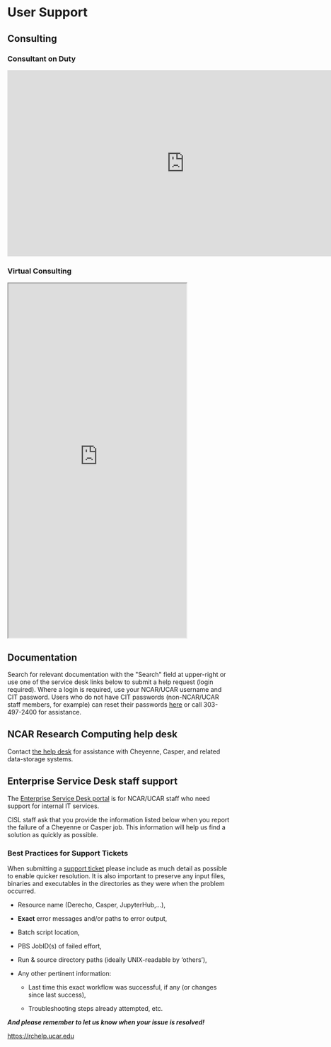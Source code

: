 # User Support

## Consulting
### Consultant on Duty
<iframe frameborder="0" height="420" scrolling="no" src="https://www.cisl.ucar.edu/csg/cod-status/cod.html" width="800"></iframe>

### Virtual Consulting

<iframe frameborder="1" scrolling="no" src="https://app.squarespacescheduling.com/schedule.php?owner=26907589&amp;appointmentType=37576313" title="Schedule Appointment" width="80%" height="800"></iframe><script src="https://embed.acuityscheduling.com/js/embed.js" type="text/javascript"></script>


## Documentation

Search for relevant documentation with the "Search" field at upper-right or use one of the service desk links below to submit a help request (login required). Where a login is required, use your NCAR/UCAR username and CIT password. Users who do not have CIT passwords (non-NCAR/UCAR staff members, for example) can reset their passwords [here](https://crowd.ucar.edu/crowd/console/login.action#/forgot-password) or call 303-497-2400 for assistance.

## NCAR Research Computing help desk

Contact [the help desk](https://rchelp.ucar.edu/) for assistance with Cheyenne, Casper, and related data-storage systems.

## Enterprise Service Desk staff support
The [Enterprise Service Desk portal](https://help.ucar.edu/) is for NCAR/UCAR staff who need support for internal IT services.

CISL staff ask that you provide the information listed below when you
report the failure of a Cheyenne or Casper job. This information will
help us find a solution as quickly as possible.


### Best Practices for Support Tickets

When submitting a [support ticket](https://rchelp.ucar.edu) please include as much detail as possible to enable quicker resolution. It is also important to preserve any input files, binaries and executables in the directories as they were when the problem occurred.


- Resource name (Derecho, Casper, JupyterHub,...),

- **Exact** error messages and/or paths to error output,

- Batch script location,

- PBS JobID(s) of failed effort,

- Run & source directory paths (ideally UNIX-readable by ‘others’),

- Any other pertinent information:

    - Last time this exact workflow was successful, if any (or changes since last success),

    - Troubleshooting steps already attempted, etc.

***And please remember to let us know when your issue is resolved!***

https://rchelp.ucar.edu
